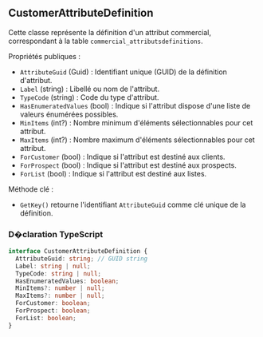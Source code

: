 ﻿## CustomerAttributeDefinition

Cette classe représente la définition d'un attribut commercial, correspondant à la table `commercial_attributsdefinitions`.

Propriétés publiques :
- `AttributeGuid` (Guid) : Identifiant unique (GUID) de la définition d'attribut.
- `Label` (string) : Libellé ou nom de l'attribut.
- `TypeCode` (string) : Code du type d'attribut.
- `HasEnumeratedValues` (bool) : Indique si l'attribut dispose d'une liste de valeurs énumérées possibles.
- `MinItems` (int?) : Nombre minimum d'éléments sélectionnables pour cet attribut.
- `MaxItems` (int?) : Nombre maximum d'éléments sélectionnables pour cet attribut.
- `ForCustomer` (bool) : Indique si l'attribut est destiné aux clients.
- `ForProspect` (bool) : Indique si l'attribut est destiné aux prospects.
- `ForList` (bool) : Indique si l'attribut est destiné aux listes.

Méthode clé :
- `GetKey()` retourne l'identifiant `AttributeGuid` comme clé unique de la définition.

### D�claration TypeScript
```typescript
interface CustomerAttributeDefinition {
  AttributeGuid: string; // GUID string
  Label: string | null;
  TypeCode: string | null;
  HasEnumeratedValues: boolean;
  MinItems?: number | null;
  MaxItems?: number | null;
  ForCustomer: boolean;
  ForProspect: boolean;
  ForList: boolean;
}
```